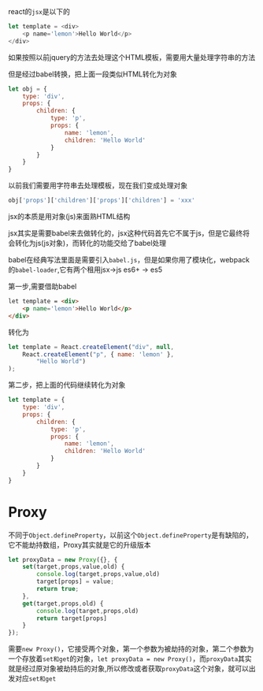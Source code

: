 react的`jsx`是以下的
```js
let template = <div>
    <p name='lemon'>Hello World</p>
</div>
```
如果按照以前jquery的方法去处理这个HTML模板，需要用大量处理字符串的方法

但是经过babel转换，把上面一段类似HTML转化为对象
```js
let obj = {
    type: 'div',
    props: {
        children: {
            type: 'p',
            props: {
                name: 'lemon',
                children: 'Hello World'
            }
        }
    }
}
```
以前我们需要用字符串去处理模板，现在我们变成处理对象
```js
obj['props']['children']['props']['children'] = 'xxx'
```
jsx的本质是用对象(js)来面熟HTML结构

jsx其实是需要babel来去做转化的，jsx这种代码首先它不属于js，但是它最终将会转化为js(js对象)，而转化的功能交给了babel处理

babel在经典写法里面是需要引入`babel.js`，但是如果你用了模块化，webpack的`babel-loader`,它有两个租用jsx->js es6+ -> es5

第一步,需要借助babel
```html
let template = <div>
    <p name='lemon'>Hello World</p>
</div>
```
转化为
```jsx
let template = React.createElement("div", null,
    React.createElement("p", { name: 'lemon' },
        "Hello World")
);
```
第二步，把上面的代码继续转化为对象
```js
let template = {
    type: 'div',
    props: {
        children: {
            type: 'p',
            props: {
                name: 'lemon',
                children: 'Hello World'
            }
        }
    }
}
```

# Proxy

不同于`Object.defineProperty`，以前这个`Object.defineProperty`是有缺陷的，它不能劫持数组，Proxy其实就是它的升级版本
```js
let proxyData = new Proxy({}, {
    set(target,props,value,old) {
        console.log(target,props,value,old)
        target[props] = value;
        return true;
    },
    get(target,props,old) {
        console.log(target,props,old)
        return target[props]
    }
});
```
需要`new Proxy()`，它接受两个对象，第一个参数为被劫持的对象，第二个参数为一个存放着`set和get`的对象，`let proxyData = new Proxy()`，而`proxyData`其实就是经过原对象被劫持后的对象,所以修改或者获取`proxyData`这个对象，就可以出发对应`set和get`
